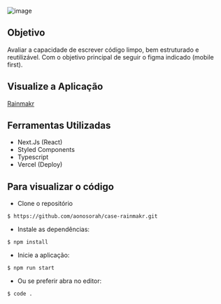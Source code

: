 ![image](https://user-images.githubusercontent.com/102835599/208987172-43e749ff-ed63-4aec-bb2f-3a62507d78f5.png)
## Objetivo
Avaliar a capacidade de escrever código limpo, bem estruturado e reutilizável. Com o objetivo principal de seguir o figma indicado (mobile first).

## Visualize a Aplicação
[Rainmakr](https://case-rainmakr.vercel.app//)

## Ferramentas Utilizadas
- Next.Js (React)
- Styled Components
- Typescript
- Vercel (Deploy)

## Para visualizar o código
- Clone o repositório
```
$ https://github.com/aonosorah/case-rainmakr.git
```
- Instale as dependências:
```
$ npm install
```
- Inicie a aplicação:
```
$ npm run start
```
- Ou se preferir abra no editor:
```
$ code .
```
